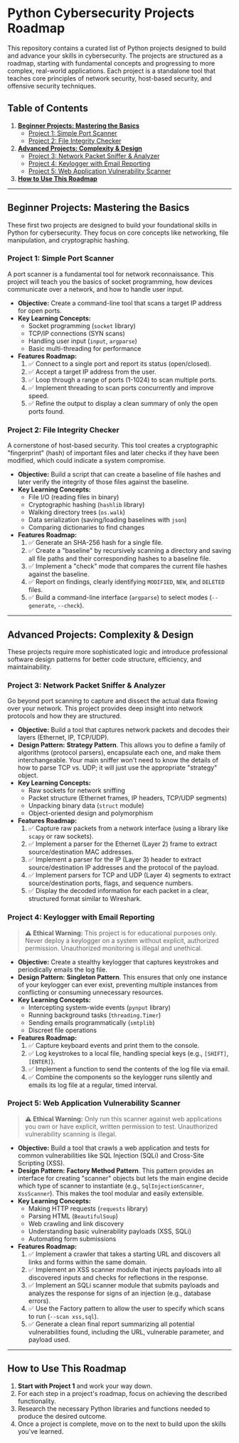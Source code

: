 # Python Cybersecurity Projects Roadmap

This repository contains a curated list of Python projects designed to build and advance your skills in cybersecurity. The projects are structured as a roadmap, starting with fundamental concepts and progressing to more complex, real-world applications. Each project is a standalone tool that teaches core principles of network security, host-based security, and offensive security techniques.

## Table of Contents

1.  [**Beginner Projects: Mastering the Basics**](https://www.google.com/search?q=%23beginner-projects-mastering-the-basics)
      * [Project 1: Simple Port Scanner](https://www.google.com/search?q=%23project-1-simple-port-scanner)
      * [Project 2: File Integrity Checker](https://www.google.com/search?q=%23project-2-file-integrity-checker)
2.  [**Advanced Projects: Complexity & Design**](https://www.google.com/search?q=%23advanced-projects-complexity--design)
      * [Project 3: Network Packet Sniffer & Analyzer](https://www.google.com/search?q=%23project-3-network-packet-sniffer--analyzer)
      * [Project 4: Keylogger with Email Reporting](https://www.google.com/search?q=%23project-4-keylogger-with-email-reporting)
      * [Project 5: Web Application Vulnerability Scanner](https://www.google.com/search?q=%23project-5-web-application-vulnerability-scanner)
3.  [**How to Use This Roadmap**](https://www.google.com/search?q=%23how-to-use-this-roadmap)

-----

## Beginner Projects: Mastering the Basics

These first two projects are designed to build your foundational skills in Python for cybersecurity. They focus on core concepts like networking, file manipulation, and cryptographic hashing.

### Project 1: Simple Port Scanner

A port scanner is a fundamental tool for network reconnaissance. This project will teach you the basics of socket programming, how devices communicate over a network, and how to handle user input.

  * **Objective:** Create a command-line tool that scans a target IP address for open ports.
  * **Key Learning Concepts:**
      * Socket programming (`socket` library)
      * TCP/IP connections (SYN scans)
      * Handling user input (`input`, `argparse`)
      * Basic multi-threading for performance
  * **Features Roadmap:**
    1.  ✅ Connect to a single port and report its status (open/closed).
    2.  ✅ Accept a target IP address from the user.
    3.  ✅ Loop through a range of ports (1-1024) to scan multiple ports.
    4.  ✅ Implement threading to scan ports concurrently and improve speed.
    5.  ✅ Refine the output to display a clean summary of only the open ports found.

### Project 2: File Integrity Checker

A cornerstone of host-based security. This tool creates a cryptographic "fingerprint" (hash) of important files and later checks if they have been modified, which could indicate a system compromise.

  * **Objective:** Build a script that can create a baseline of file hashes and later verify the integrity of those files against the baseline.
  * **Key Learning Concepts:**
      * File I/O (reading files in binary)
      * Cryptographic hashing (`hashlib` library)
      * Walking directory trees (`os.walk`)
      * Data serialization (saving/loading baselines with `json`)
      * Comparing dictionaries to find changes
  * **Features Roadmap:**
    1.  ✅ Generate an SHA-256 hash for a single file.
    2.  ✅ Create a "baseline" by recursively scanning a directory and saving all file paths and their corresponding hashes to a baseline file.
    3.  ✅ Implement a "check" mode that compares the current file hashes against the baseline.
    4.  ✅ Report on findings, clearly identifying `MODIFIED`, `NEW`, and `DELETED` files.
    5.  ✅ Build a command-line interface (`argparse`) to select modes (`--generate`, `--check`).

-----

## Advanced Projects: Complexity & Design

These projects require more sophisticated logic and introduce professional software design patterns for better code structure, efficiency, and maintainability.

### Project 3: Network Packet Sniffer & Analyzer

Go beyond port scanning to capture and dissect the actual data flowing over your network. This project provides deep insight into network protocols and how they are structured.

  * **Objective:** Build a tool that captures network packets and decodes their layers (Ethernet, IP, TCP/UDP).
  * **Design Pattern:** **Strategy Pattern**. This allows you to define a family of algorithms (protocol parsers), encapsulate each one, and make them interchangeable. Your main sniffer won't need to know the details of how to parse TCP vs. UDP; it will just use the appropriate "strategy" object.
  * **Key Learning Concepts:**
      * Raw sockets for network sniffing
      * Packet structure (Ethernet frames, IP headers, TCP/UDP segments)
      * Unpacking binary data (`struct` module)
      * Object-oriented design and polymorphism
  * **Features Roadmap:**
    1.  ✅ Capture raw packets from a network interface (using a library like `scapy` or raw sockets).
    2.  ✅ Implement a parser for the Ethernet (Layer 2) frame to extract source/destination MAC addresses.
    3.  ✅ Implement a parser for the IP (Layer 3) header to extract source/destination IP addresses and the protocol of the payload.
    4.  ✅ Implement parsers for TCP and UDP (Layer 4) segments to extract source/destination ports, flags, and sequence numbers.
    5.  ✅ Display the decoded information for each packet in a clear, structured format similar to Wireshark.

### Project 4: Keylogger with Email Reporting

> **⚠️ Ethical Warning:** This project is for educational purposes only. Never deploy a keylogger on a system without explicit, authorized permission. Unauthorized monitoring is illegal and unethical.

  * **Objective:** Create a stealthy keylogger that captures keystrokes and periodically emails the log file.
  * **Design Pattern:** **Singleton Pattern**. This ensures that only one instance of your keylogger can ever exist, preventing multiple instances from conflicting or consuming unnecessary resources.
  * **Key Learning Concepts:**
      * Intercepting system-wide events (`pynput` library)
      * Running background tasks (`threading.Timer`)
      * Sending emails programmatically (`smtplib`)
      * Discreet file operations
  * **Features Roadmap:**
    1.  ✅ Capture keyboard events and print them to the console.
    2.  ✅ Log keystrokes to a local file, handling special keys (e.g., `[SHIFT]`, `[ENTER]`).
    3.  ✅ Implement a function to send the contents of the log file via email.
    4.  ✅ Combine the components so the keylogger runs silently and emails its log file at a regular, timed interval.

### Project 5: Web Application Vulnerability Scanner

> **⚠️ Ethical Warning:** Only run this scanner against web applications you own or have explicit, written permission to test. Unauthorized vulnerability scanning is illegal.

  * **Objective:** Build a tool that crawls a web application and tests for common vulnerabilities like SQL Injection (SQLi) and Cross-Site Scripting (XSS).
  * **Design Pattern:** **Factory Method Pattern**. This pattern provides an interface for creating "scanner" objects but lets the main engine decide which type of scanner to instantiate (e.g., `SqlInjectionScanner`, `XssScanner`). This makes the tool modular and easily extensible.
  * **Key Learning Concepts:**
      * Making HTTP requests (`requests` library)
      * Parsing HTML (`BeautifulSoup`)
      * Web crawling and link discovery
      * Understanding basic vulnerability payloads (XSS, SQLi)
      * Automating form submissions
  * **Features Roadmap:**
    1.  ✅ Implement a crawler that takes a starting URL and discovers all links and forms within the same domain.
    2.  ✅ Implement an XSS scanner module that injects payloads into all discovered inputs and checks for reflections in the response.
    3.  ✅ Implement an SQLi scanner module that submits payloads and analyzes the response for signs of an injection (e.g., database errors).
    4.  ✅ Use the Factory pattern to allow the user to specify which scans to run (`--scan xss,sql`).
    5.  ✅ Generate a clean final report summarizing all potential vulnerabilities found, including the URL, vulnerable parameter, and payload used.

-----

## How to Use This Roadmap

1.  **Start with Project 1** and work your way down.
2.  For each step in a project's roadmap, focus on achieving the described functionality.
3.  Research the necessary Python libraries and functions needed to produce the desired outcome.
4.  Once a project is complete, move on to the next to build upon the skills you've learned.